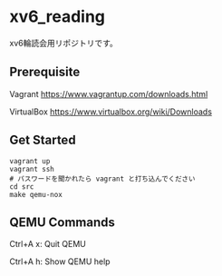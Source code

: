 # xv6_reading

xv6輪読会用リポジトリです。

## Prerequisite

Vagrant https://www.vagrantup.com/downloads.html

VirtualBox https://www.virtualbox.org/wiki/Downloads

## Get Started

```
vagrant up
vagrant ssh
# パスワードを聞かれたら vagrant と打ち込んでください
cd src
make qemu-nox
```

## QEMU Commands

Ctrl+A x: Quit QEMU

Ctrl+A h: Show QEMU help

